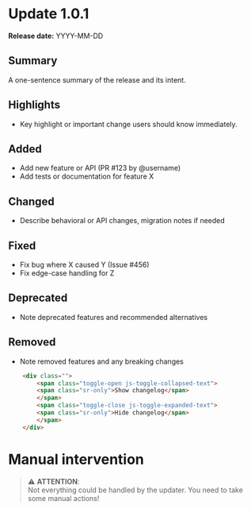 # Update 1.0.1

**Release date:** YYYY-MM-DD

## Summary

A one-sentence summary of the release and its intent.

## Highlights

- Key highlight or important change users should know immediately.

## Added

- Add new feature or API (PR #123 by @username)
- Add tests or documentation for feature X

## Changed

- Describe behavioral or API changes, migration notes if needed

## Fixed

- Fix bug where X caused Y (Issue #456)
- Fix edge-case handling for Z

## Deprecated

- Note deprecated features and recommended alternatives

## Removed

- Note removed features and any breaking changes

```HTML
    <div class="">
        <span class="toggle-open js-toggle-collapsed-text">
        <span class="sr-only">Show changelog</span>
        </span>
        <span class="toggle-close js-toggle-expanded-text">
        <span class="sr-only">Hide changelog</span>
        </span>
    </div>
```

# Manual intervention

> ⚠️ **ATTENTION**:  
> Not everything could be handled by the updater. You need to take some manual actions!
